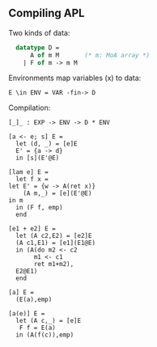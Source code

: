 ## Compiling APL

Two kinds of data:

```sml
  datatype D =
      A of m M	     (* m: MoA array *)
    | F of m -> m M
```

Environments map variables (x) to data:

    E \in ENV = VAR -fin-> D

Compilation:

    [_]_ : EXP -> ENV -> D * ENV

    [a <- e; s] E =
      let (d, _) = [e]E
	  E' = {a -> d}
      in [s](E'@E)

    [lam e] E =
      let f x =
	let E' = {w -> A(ret x)}
	    (A m,_) = [e](E'@E)
	in m
      in (F f, emp)
      end

    [e1 + e2] E =
      let (A c2,E2) = [e2]E
	  (A c1,E1) = [e1](E1@E)
      in (A(do m2 <- c2
	       m1 <- c1
	       ret m1+m2),
	  E2@E1)
      end

    [a] E =
      (E(a),emp)

    [a(e)] E =
      let (A c,_) = [e]E
	   F f = E(a)
      in (A(f(c)),emp)
